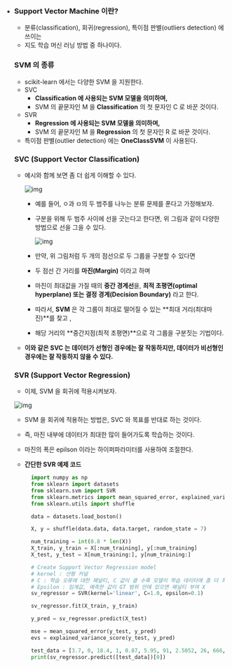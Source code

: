 - ### **Support Vector Machine 이란?**

  - 분류(classification), 회귀(regression), 특이점 판별(outliers detection) 에 쓰이는
  - 지도 학습 머신 러닝 방법 중 하나이다.

  ### **SVM 의 종류**

  - scikit-learn 에서는 다양한 SVM 을 지원한다.
  - SVC
    - **Classification 에 사용되는 SVM 모델을 의미하며,**
    - SVM 의 끝문자인 M 을 **Classification** 의 첫 문자인 C 로 바꾼 것이다.
  - SVR
    - **Regression 에 사용되는 SVM 모델을 의미하며,**
    - SVM 의 끝문자인 M 을 **Regression** 의 첫 문자인 R 로 바꾼 것이다.
  - 특이점 판별(outlier detection) 에는 **OneClassSVM** 이 사용된다.

  ### **SVC (Support Vector Classification)**

  - 예시와 함께 보면 좀 더 쉽게 이해할 수 있다.

    

    ![img](https://blog.kakaocdn.net/dn/cd8B8p/btrgFTYPciD/BRDZmuzlDsHKfUD8uUN9K0/img.png)

    

    - 예를 들어, ㅇ과 ㅁ의 두 범주를 나누는 분류 문제를 푼다고 가정해보자.

    - 구분을 위해 두 범주 사이에 선을 긋는다고 한다면, 위 그림과 같이 다양한 방법으로 선을 그을 수 있다.

      

      ![img](https://blog.kakaocdn.net/dn/2ZNA3/btrgHDOWra7/9KlK0wG4I4vskq8GHCHLkk/img.png)

      

    - 만약, 위 그림처럼 두 개의 점선으로 두 그룹을 구분할 수 있다면

    - 두 점선 간 거리를 **마진(Margin)** 이라고 하며

    - 마진이 최대값을 가질 때의 **중간 경계선**을, **최적 초평면(optimal hyperplane) 또는 결정 경계(Decision Boundary)** 라고 한다.

    - 따라서, **SVM** 은 각 그룹이 최대로 떨어질 수 있는 **최대 거리(최대마진)**를 찾고 ,

    - 해당 거리의 **중간지점(최적 초평면)**으로 각 그룹을 구분짓는 기법이다.

  - **이와 같은 SVC 는 데이터가 선형인 경우에는 잘 작동하지만, 데이터가 비선형인 경우에는 잘 작동하지 않을 수 있다.**

  ### **SVR (Support Vector Regression)**

  - 이제, SVM 을 회귀에 적용시켜보자.

  

  ![img](https://blog.kakaocdn.net/dn/bdguq8/btrgHEUCnyG/kNlWOLbWwil8PbR7wyTQA0/img.png)

  

  - SVM 을 회귀에 적용하는 방법은, SVC 와 목표를 반대로 하는 것이다.

  - 즉, 마진 내부에 데이터가 최대한 많이 들어가도록 학습하는 것이다.

  - 마진의 폭은 epilson 이라는 하이퍼파라미터를 사용하여 조절한다.

  - **간단한 SVR 예제 코드**

    ```python
      import numpy as np
      from sklearn import datasets
      from sklearn.svm import SVR
      from sklearn.metrics import mean_squared_error, explained_variance_score
      from sklearn.utils import shuffle
    
      data = datasets.load_boston()
    
      X, y = shuffle(data.data, data.target, random_state = 7)
    
      num_training = int(0.8 * len(X))
      X_train, y_train = X[:num_training], y[:num_training]
      X_test, y_test = X[num_training:], y[num_training:]
    
      # Create Support Vector Regression model
      # kernel : 선형 커널
      # C : 학습 오류에 대한 패널티, C 값이 클 수록 모델이 학습 데이터에 좀 더 최적화 됨, 너무 크면 오버피팅 발생
      # Epsilon : 임계값, 예측한 값이 GT 범위 안에 있으면 패널티 부여 X
      sv_regressor = SVR(kernel='linear', C=1.0, epsilon=0.1)
    
      sv_regressor.fit(X_train, y_train)
    
      y_pred = sv_regressor.predict(X_test)
    
      mse = mean_squared_error(y_test, y_pred)
      evs = explained_variance_score(y_test, y_pred)
    
      test_data = [3.7, 0, 18.4, 1, 0.87, 5.95, 91, 2.5052, 26, 666, 20.2, 351.34, 15.27]
      print(sv_regressor.predict([test_data])[0])
    ```